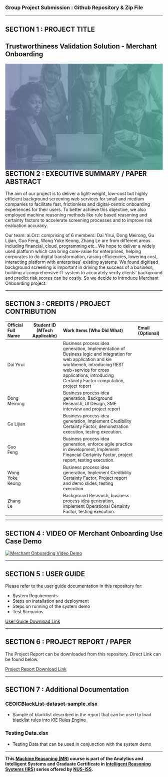 ﻿### Group Project Submission : Github Repository & Zip File

---

## SECTION 1 : PROJECT TITLE
## Trustworthiness Validation Solution - Merchant Onboarding

<img src="https://github.com/gu-lijian/mr_groupproject_web/blob/master/merchantapp/merchantonboarding/static/images/signup-bg.jpg"
     style="float: left; margin-right: 0px;" />

---
## SECTION 2 : EXECUTIVE SUMMARY / PAPER ABSTRACT
The aim of our project is to deliver a light-weight, low-cost but highly efficient background screening web services for small and medium companies to facilitate fast, frictionless and digital-centric onboarding experiences for their users. To better achieve this objective, we also employed machine reasoning methods like rule based reasoning and certainty factors to accelerate screening processes and to improve risk evaluation accuracy.


Our team: ai.Orz: comprising of 6 members: Dai Yirui, Dong Meirong, Gu Lijian, Guo Feng, Wong Yoke Keong, Zhang Le are from different areas including financial, cloud, programming etc.. We hope to deliver a widely used platform which can bring core-value for enterprises, helping corporates to do digital transformation, raising efficiencies, lowering cost, interacting platform with enterprises' existing systems. We found digitised background screening is important in driving the success of a business, building a comprehensive IT system to accurately verify clients’ background and predict risk scores can be costly. So we decide to introduce Merchant Onboarding project.


---
## SECTION 3 : CREDITS / PROJECT CONTRIBUTION

| Official Full Name  | Student ID (MTech Applicable)  | Work Items (Who Did What) | Email (Optional) |
| :------------ |:---------------:| :-----| :-----|
| Dai Yirui			|  | Business process idea generation, Implementation of Business logic and integration for web application and kie workbench, introducing REST web-service for cross applications, introducing Certainty Factor computation, project report |  |
| Dong Meirong		|  | Business process idea generation, Background Research, UI Design, SME interview and project report |  |
| Gu Lijian			|  | Business process idea generation, Implement Credibility Certainty Factor, demonstration execution, testing execution. |  |
| Guo Feng			|  | Business process idea generation, enforce agile practice in development, Implement Financial Certainty Factor, project report, testing execution.|  |
| Wong Yoke Keong	|  | Business process idea generation, Implement Credibility Certainty Factor, Project report and demo slides, testing execution. | |
| Zhang Le 			|  | Background Research, business process idea generation, implement Operational Certainty Factor, testing execution. |  |

---
## SECTION 4 : VIDEO OF Merchant Onboarding Use Case Demo

[![Merchant Onboarding Video Demo](http://img.youtube.com/vi/RK7iJMMQQq8/0.jpg)](https://www.youtube.com/watch?v=RK7iJMMQQq8 "Merchant Onboarding")

---
## SECTION 5 : USER GUIDE

Please refer to the user guide documentation in this repository for:

* System Requirements
* Steps on installation and deployment
* Steps on running of the system demo
* Test Scenarios

[User Guide Download Link](https://github.com/gu-lijian/IRS-MR-2019-01-19-IS1PT-GRP-ai.Orz-MerchantOnboarding/blob/master/Documentation/NUS%20ISS%20Machine%20Reasoning%20Group%20Project%20User%20Guide.pdf)

---
## SECTION 6 : PROJECT REPORT / PAPER

The Project Report can be downloaded from this repository. Direct Link can be found below.

[Project Report Download Link](https://github.com/gu-lijian/IRS-MR-2019-01-19-IS1PT-GRP-ai.Orz-MerchantOnboarding/blob/master/Documentation/NUS%20ISS%20Machine%20Reasoning%20Group%20Project%20Final%20Report.pdf)


---
## SECTION 7 : Additional Documentation

### CEOICBlackList-dataset-sample.xlsx
* Sample of blacklist described in the report that can be used to load blacklist rules into KIE Rules Engine

### Testing Data.xlsx
* Testing Data that can be used in conjunction with the system demo


---

**This [Machine Reasoning (MR)](https://www.iss.nus.edu.sg/executive-education/course/detail/machine-reasoning "Machine Reasoning") course is part of the Analytics and Intelligent Systems and Graduate Certificate in [Intelligent Reasoning Systems (IRS)](https://www.iss.nus.edu.sg/stackable-certificate-programmes/intelligent-systems "Intelligent Reasoning Systems") series offered by [NUS-ISS](https://www.iss.nus.edu.sg "Institute of Systems Science, National University of Singapore").**
